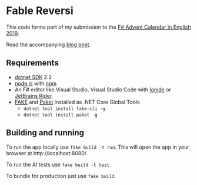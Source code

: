 # Fable Reversi

This code forms part of my submission to the [F# Advent Calendar in English 2019](https://sergeytihon.com/2019/11/05/f-advent-calendar-in-english-2019/).

Read the accompanying [blog post](https://markfsharp.wordpress.com/2019/12/16/fable-reversi/).

## Requirements

* [dotnet SDK](https://www.microsoft.com/net/download/core) 2.2
* [node.js](https://nodejs.org) with [npm](https://www.npmjs.com/)
* An F# editor like Visual Studio, Visual Studio Code with [Ionide](http://ionide.io/) or [JetBrains Rider](https://www.jetbrains.com/rider/).
* [FAKE](https://fake.build/) and [Paket](https://fsprojects.github.io/Paket/) installed as .NET Core Global Tools
  * `dotnet tool install fake-cli -g`
  * `dotnet tool install paket -g`

## Building and running

To run the app locally use `fake build -t run`.  This will open the app in your browser at http://localhost:8080/.

To run the AI tests use `fake build -t test`.

To bundle for production just use `fake build`.